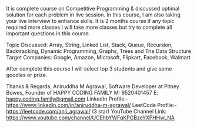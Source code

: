 It is complete course on Competitive Programming & discussed optimal solution for each problem in live session. In this course, I am also taking your live interview to enhance skills. It is 2 months course if any topic required more classes I will take more classes but try to complete all important questions in this course.

Topic Discussed: Array, String, Linked List, Stack, Queue, Recursion, Backtracking, Dynamic Programming, Graphs, Trees and Trie Data Structure 
Target Companies: Google, Amazon, Microsoft, Flipkart, Facebook, Walmart 

After complete this course I will select top 3 students and give some goodies or prize.

Thanks & Regards,
Aniruddha M Agrawal,
Software Developer at Pitney Bowes,
Founder of HAPPY CODING FAMILY
M: 9520401457
E: happy.coding.family@gmail.com
LinkedIn Profile:- https://www.linkedin.com/in/aniruddha-m-agrawal/
LeetCode Profile:- https://leetcode.com/anii_agrawal/ (3 star)
YouTube Channel Link: https://www.youtube.com/channel/UCEhbYWFqKPGBzeYXFHHwLNA
